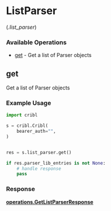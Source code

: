 # ListParser
(*.list_parser*)

### Available Operations

* [get](#get) - Get a list of Parser objects

## get

Get a list of Parser objects

### Example Usage

```python
import cribl

s = cribl.Cribl(
    bearer_auth="",
)


res = s.list_parser.get()

if res.parser_lib_entries is not None:
    # handle response
    pass
```


### Response

**[operations.GetListParserResponse](../../models/operations/getlistparserresponse.md)**

